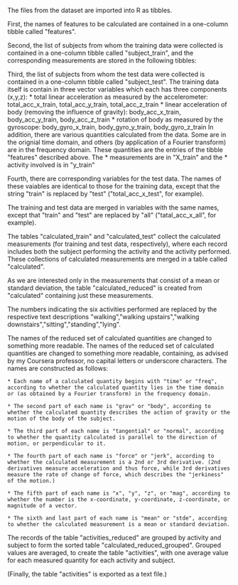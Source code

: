 The files from the dataset are imported into R as tibbles.

First, the names of features to be calculated are contained in a one-column tibble called "features".

Second, the list of subjects from whom the training data were collected is contained in a one-column tibble called "subject_train", and the corresponding measurements are stored in the following tibbles:
	

Third, the list of subjects from whom the test data were collected is contained in a one-column tibble called "subject_test".
The training data itself is contain in three vector variables which each has three components (x,y,z):
	* total linear acceleration as measured by the accelerometer:
		total_acc_x_train, total_acc_y_train, total_acc_z_train 
	* linear acceleration of body (removing the influence of gravity):
		body_acc_x_train, body_acc_y_train, body_acc_z_train 
	* rotation of body as measured by the gyroscope:
		body_gyro_x_train, body_gyro_y_train, body_gyro_z_train 
In addition, there are various quantities calculated from the data. Some are in the orignial time domain, and others (by application of a Fourier transform) are in the frequency domain. These quantities are the entries of the tibble "features" described above. The 
	* measurements are in "X_train" 
and the 
	* activity involved is in "y_train"
	
Fourth, there are corresponding variables for the test data.  The names of these vaiables are identical to those for the training data, except that the string "train" is replaced by "test" ("total_acc_x_test", for example).

The training and test data are merged in variables with the same names, except that "train" and "test" are replaced by "all" ("tatal_acc_x_all", for example).

The tables "calculated_train" and "calculated_test" collect the calculated measurements (for training and test data, respectively), where each record includes both the subject performing the activity and the activity performed.
These collections of calculated measurements are merged in a table called "calculated".

As we are interested only in the measurements that consist of a mean or standard deviation, the table "calculated_reduced" is created from "calculated" containing just these measurements. 

The numbers indicating the six activities performed are replaced by the respective text descriptions 
"walking","walking upstairs","walking downstairs","sitting","standing","lying".

The names of the reduced set of calculated quantities are changed to something more readable.
The names of the reduced set of calculated quantities are changed to something more readable, containing, as advised by my Coursera professor, no capital letters or underscore characters. The names are constructed as follows:

	* Each name of a calculated quantity begins with "time" or "freq", according to whether the calculated quantity lies in the time domain or (as obtained by a Fourier transform) in the frequency domain.

	* The second part of each name is "grav" or "body", according to whether the calculated quantity describes the action of gravity or the motion of the body of the subject.

	* The third part of each name is "tangential" or "normal", according to whether the quantity calculated is parallel to the direction of motion, or perpendicular to it.

	* The fourth part of each name is "force" or "jerk", according to whether the calculated measurement is a 2nd or 3rd derivative. (2nd derivatives measure acceleration and thus force, while 3rd derivatives measure the rate of change of force, which describes the "jerkiness" of the motion.)
	
	* The fifth part of each name is "x", "y", "z", or "mag", according to whether the number is the x-coordinate, y-coordinate, z-coordinate, or magnitude of a vector.

	* The sixth and last part of each name is "mean" or "stde", according to whether the calculated measurement is a mean or standard deviation.
	
The records of the table "activities_reduced" are grouped by activity and subject to form the sorted table "calculated_reduced_grouped". Grouped values are averaged, to create the table "activities", with one average value for each measured quantity for each activity and subject.

(Finally, the table "activities" is exported as a text file.)